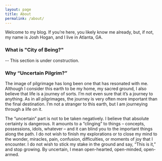 ```yaml
---
layout: page
title: About
permalink: /about/
---
```


Welcome to my blog. If you’re here, you likely know me already, but, if not, my name is Josh Hogan, and I live in Atlanta, GA.

### What is "City of Being?"

-- This section is under construction.

### Why “Uncertain Pilgrim?”

The image of pilgrimage has long been one that has resonated with me.  Although I consider this earth to be my home, my sacred ground, I also believe that life is a journey of sorts.  I’m not even sure that it’s a journey to anything.  As in all pilgrimages, the journey is very often more important than the final destination. I’m not a stranger to this earth, but I am journeying through a life on it.

The “uncertain” part is not to be taken negatively.  I believe that absolute certainty is dangerous.  It amounts to a “clinging” to things – concepts, possessions, idols, whatever – and it can blind you to the important things along the path. I do not wish to finish my explorations or to close my mind to the wonder, miracles, pain, confusion, difficulties, or moments of joy that I encounter.  I do not wish to stick my stake in the ground and say, “This is it,” and stop growing.  By uncertain, I mean open-hearted, open-minded, open-armed.
